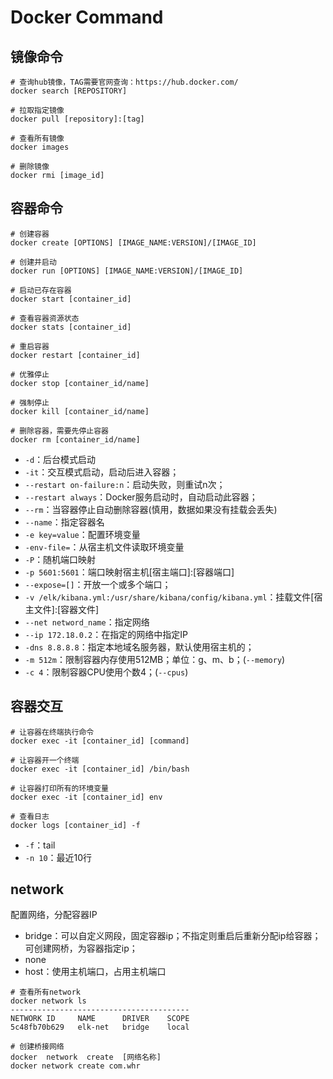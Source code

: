 
# Docker Command

## 镜像命令

```shell
# 查询hub镜像，TAG需要官网查询：https://hub.docker.com/
docker search [REPOSITORY]

# 拉取指定镜像
docker pull [repository]:[tag]  

# 查看所有镜像
docker images                

# 删除镜像
docker rmi [image_id]           
```

## 容器命令
```shell
# 创建容器
docker create [OPTIONS] [IMAGE_NAME:VERSION]/[IMAGE_ID]

# 创建并启动
docker run [OPTIONS] [IMAGE_NAME:VERSION]/[IMAGE_ID]    

# 启动已存在容器
docker start [container_id]       

# 查看容器资源状态
docker stats [container_id]  

# 重启容器
docker restart [container_id]       

# 优雅停止
docker stop [container_id/name] 

# 强制停止    
docker kill [container_id/name]     

# 删除容器，需要先停止容器
docker rm [container_id/name]       
```

- `-d`：后台模式启动
- `-it`：交互模式启动，启动后进入容器；
- `--restart on-failure:n`：启动失败，则重试n次；
- `--restart always`：Docker服务启动时，自动启动此容器；
- `--rm`：当容器停止自动删除容器(慎用，数据如果没有挂载会丢失)
- `--name`：指定容器名
- `-e key=value`：配置环境变量
- `-env-file=`：从宿主机文件读取环境变量
- `-P`：随机端口映射
- `-p 5601:5601`：端口映射宿主机[宿主端口]:[容器端口]
- `--expose=[]`：开放一个或多个端口；
- `-v /elk/kibana.yml:/usr/share/kibana/config/kibana.yml`：挂载文件[宿主文件]:[容器文件]
- `--net netword_name`：指定网络
- `--ip 172.18.0.2`：在指定的网络中指定IP
- `-dns 8.8.8.8`：指定本地域名服务器，默认使用宿主机的；
- `-m 512m`：限制容器内存使用512MB；单位：g、m、b；(`--memory`)
- `-c 4`：限制容器CPU使用个数4；(`--cpus`)

## 容器交互
```shell
# 让容器在终端执行命令
docker exec -it [container_id] [command]

# 让容器开一个终端
docker exec -it [container_id] /bin/bash 

# 让容器打印所有的环境变量
docker exec -it [container_id] env
```

```shell
# 查看日志
docker logs [container_id] -f 
```
- `-f`：tail
- `-n 10`：最近10行


## network

配置网络，分配容器IP

- bridge：可以自定义网段，固定容器ip；不指定则重启后重新分配ip给容器；可创建网桥，为容器指定ip；
- none
- host：使用主机端口，占用主机端口

```shell
# 查看所有network
docker network ls
----------------------------------------
NETWORK ID     NAME      DRIVER    SCOPE
5c48fb70b629   elk-net   bridge    local

# 创建桥接网络
docker  network  create  [网络名称]
docker network create com.whr

```
